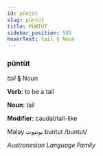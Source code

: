```yaml
---
id: püntüt
slug: püntüt
title: PÜNTÜT
sidebar_position: 585
hoverText: tail § Noun
---
```


### püntüt

*tail* **§** Noun

**Verb**: to be a tail

**Noun**: tail

**Modifier**: caudal/tail-like

Malay بونتوت buntut /buntut/

*Austronesian Language Family*